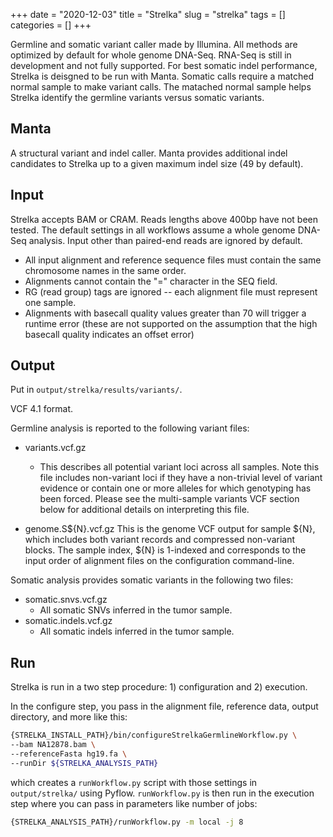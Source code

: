 +++ 
date = "2020-12-03"
title = "Strelka"
slug = "strelka" 
tags = []
categories = []
+++

Germline and somatic variant caller made by Illumina. All methods are optimized by default for whole genome DNA-Seq. RNA-Seq is still in development and not fully supported. For best somatic indel performance, Strelka is deisgned to be run with Manta. Somatic calls require a matched normal sample to make variant calls. The matached normal sample helps Strelka identify the germline variants versus somatic variants.

## Manta

A structural variant and indel caller. Manta provides additional indel candidates to Strelka up to a given maximum indel size (49 by default).

## Input

Strelka accepts BAM or CRAM. Reads lengths above 400bp have not been tested. The default settings in all workflows assume a whole genome DNA-Seq analysis. Input other than paired-end reads are ignored by default.

- All input alignment and reference sequence files must contain the same chromosome names in the same order.
- Alignments cannot contain the "=" character in the SEQ field.
- RG (read group) tags are ignored -- each alignment file must represent one sample.
- Alignments with basecall quality values greater than 70 will trigger a runtime error (these are not supported on the assumption that the high basecall quality indicates an offset error)

## Output

Put in `output/strelka/results/variants/`.

VCF 4.1 format.

Germline analysis is reported to the following variant files:

- variants.vcf.gz

  - This describes all potential variant loci across all samples. Note this file includes non-variant loci if they have a non-trivial level of variant evidence or contain one or more alleles for which genotyping has been forced. Please see the multi-sample variants VCF section below for additional details on interpreting this file.

- genome.S${N}.vcf.gz
  This is the genome VCF output for sample ${N}, which includes both variant records and compressed non-variant blocks. The sample index, ${N} is 1-indexed and corresponds to the input order of alignment files on the configuration command-line.

Somatic analysis provides somatic variants in the following two files:

- somatic.snvs.vcf.gz
  - All somatic SNVs inferred in the tumor sample.
- somatic.indels.vcf.gz
  - All somatic indels inferred in the tumor sample.

## Run

Strelka is run in a two step procedure: 1) configuration and 2) execution.

In the configure step, you pass in the alignment file, reference data, output directory, and more like this:

```sh
{STRELKA_INSTALL_PATH}/bin/configureStrelkaGermlineWorkflow.py \
--bam NA12878.bam \
--referenceFasta hg19.fa \
--runDir ${STRELKA_ANALYSIS_PATH}
```

which creates a `runWorkflow.py` script with those settings in `output/strelka/` using Pyflow. `runWorkflow.py` is then run in the execution step where you can pass in parameters like number of jobs:

```sh
{STRELKA_ANALYSIS_PATH}/runWorkflow.py -m local -j 8
```
